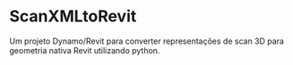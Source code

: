 # ScanXMLtoRevit
 Um projeto Dynamo/Revit para converter representações de scan 3D para geometria nativa Revit utilizando python.
